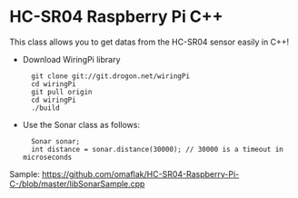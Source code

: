 # HC-SR04 Raspberry Pi C++
This class allows you to get datas from the HC-SR04 sensor easily in C++!

- Download WiringPi library

        git clone git://git.drogon.net/wiringPi
        cd wiringPi
        git pull origin
        cd wiringPi
        ./build
    
- Use the Sonar class as follows:

        Sonar sonar;
        int distance = sonar.distance(30000); // 30000 is a timeout in microseconds
    
Sample: https://github.com/omaflak/HC-SR04-Raspberry-Pi-C-/blob/master/libSonarSample.cpp
